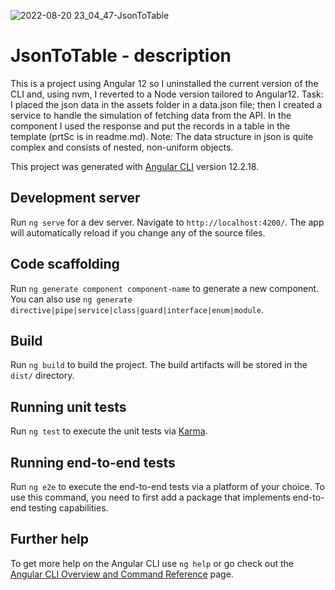 ![2022-08-20 23_04_47-JsonToTable](https://user-images.githubusercontent.com/71946846/185766007-33c7f119-85bd-4562-8097-9623ea0083d3.png)
# JsonToTable - description
This is a project using Angular 12 so I uninstalled the current version of the CLI and, using nvm, I reverted to a Node version tailored to Angular12. 
Task: I placed the json data in the assets folder in a data.json file; then I created a service to handle the simulation of fetching data from the API. In the component I used the response and put the records in a table in the template (prtSc is in readme.md).
Note: The data structure in json is quite complex and consists of nested, non-uniform objects.

This project was generated with [Angular CLI](https://github.com/angular/angular-cli) version 12.2.18.

## Development server

Run `ng serve` for a dev server. Navigate to `http://localhost:4200/`. The app will automatically reload if you change any of the source files.

## Code scaffolding

Run `ng generate component component-name` to generate a new component. You can also use `ng generate directive|pipe|service|class|guard|interface|enum|module`.

## Build

Run `ng build` to build the project. The build artifacts will be stored in the `dist/` directory.

## Running unit tests

Run `ng test` to execute the unit tests via [Karma](https://karma-runner.github.io).

## Running end-to-end tests

Run `ng e2e` to execute the end-to-end tests via a platform of your choice. To use this command, you need to first add a package that implements end-to-end testing capabilities.

## Further help

To get more help on the Angular CLI use `ng help` or go check out the [Angular CLI Overview and Command Reference](https://angular.io/cli) page.
